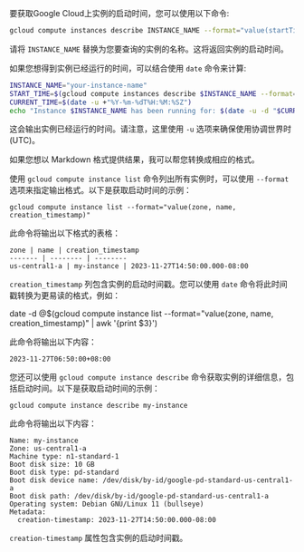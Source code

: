 要获取Google Cloud上实例的启动时间，您可以使用以下命令:

```bash
gcloud compute instances describe INSTANCE_NAME --format="value(startTime)"
```

请将 `INSTANCE_NAME` 替换为您要查询的实例的名称。这将返回实例的启动时间。

如果您想得到实例已经运行的时间，可以结合使用 `date` 命令来计算:

```bash
INSTANCE_NAME="your-instance-name"
START_TIME=$(gcloud compute instances describe $INSTANCE_NAME --format="value(startTime)")
CURRENT_TIME=$(date -u +"%Y-%m-%dT%H:%M:%SZ")
echo "Instance $INSTANCE_NAME has been running for: $(date -u -d "$CURRENT_TIME" -d "$START_TIME" +"%H:%M:%S")"
```

这会输出实例已经运行的时间。请注意，这里使用 `-u` 选项来确保使用协调世界时 (UTC)。

如果您想以 Markdown 格式提供结果，我可以帮您转换成相应的格式。


使用 `gcloud compute instance list` 命令列出所有实例时，可以使用 `--format` 选项来指定输出格式。以下是获取启动时间的示例：

```
gcloud compute instance list --format="value(zone, name, creation_timestamp)"
```

此命令将输出以下格式的表格：

```
zone | name | creation_timestamp
------- | -------- | --------
us-central1-a | my-instance | 2023-11-27T14:50:00.000-08:00
```

`creation_timestamp` 列包含实例的启动时间戳。您可以使用 `date` 命令将此时间戳转换为更易读的格式，例如：


date -d @$(gcloud compute instance list --format="value(zone, name, creation_timestamp)" | awk '{print $3}')


此命令将输出以下内容：

```
2023-11-27T06:50:00+08:00
```

您还可以使用 `gcloud compute instance describe` 命令获取实例的详细信息，包括启动时间。以下是获取启动时间的示例：

```
gcloud compute instance describe my-instance
```

此命令将输出以下内容：

```
Name: my-instance
Zone: us-central1-a
Machine type: n1-standard-1
Boot disk size: 10 GB
Boot disk type: pd-standard
Boot disk device name: /dev/disk/by-id/google-pd-standard-us-central1-a
Boot disk path: /dev/disk/by-id/google-pd-standard-us-central1-a
Operating system: Debian GNU/Linux 11 (bullseye)
Metadata:
  creation-timestamp: 2023-11-27T14:50:00.000-08:00
```

`creation-timestamp` 属性包含实例的启动时间戳。


